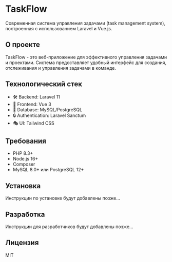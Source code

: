 # TaskFlow

Современная система управления задачами (task management system), построенная с использованием Laravel и Vue.js.

## О проекте

TaskFlow - это веб-приложение для эффективного управления задачами и проектами. Система предоставляет удобный интерфейс для создания, отслеживания и управления задачами в команде.

## Технологический стек

- 🛠 Backend: Laravel 11
- 🎨 Frontend: Vue 3
- 🎯 Database: MySQL/PostgreSQL
- 🔒 Authentication: Laravel Sanctum
- 🎭 UI: Tailwind CSS

## Требования

- PHP 8.3+
- Node.js 16+
- Composer
- MySQL 8.0+ или PostgreSQL 12+

## Установка

Инструкции по установке будут добавлены позже...

## Разработка

Инструкции для разработчиков будут добавлены позже...

## Лицензия

MIT
